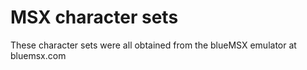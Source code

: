 MSX character sets
==================

These character sets were all obtained from the blueMSX emulator at bluemsx.com

